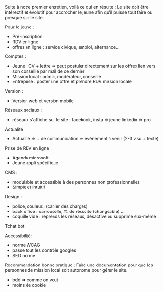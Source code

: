 Suite à notre premier entretien, voilà ce qui en résulte :
Le site doit être intérectif et évolutif pour accrocher le jeune afin qu'il puisse tout faire ou presque sur le site.

Pour le jeune :
- Pré-inscription 
- RDV en ligne
- offres en ligne : service civique, emploi, alternance...

Comptes :
-  Jeune : CV + lettre => peut postuler directement sur les offres
    lien vers son conseillé par mail de ce dernier
- Mission local : admin, modérateur, conseillé
- Entreprise : poster une offre et prendre RDV mission locale

Version :
- Version web et version mobile

Réseaux sociaux :
- réseaux s'affiche sur le site : 
facebook, insta => jeune
linkedin => pro

Actualité
- Actualité => + de communication => évènement à venir (2-3 visu + texte)

Prise de RDV en ligne 
- Agenda microsoft
- Jeune appli spécifique

CMS :
- modulable et accessible à des personnes non professionnelles
- Simple et intuitif

Design :
- police, couleur.. (cahier des charges)
- back office : carrouselle, % de réussite (changeable) ... 
- coquille vide : reprends les réseaux, désactive ou supprime eux-même

Tchat bot


Accessibilité:
- norme WCAG
- passe tout les contrôle googles
- SEO norme

Recommandation bonne pratique : 
Faire une documentation pour que les personnes de mission local soit autonome pour gérer le site.

- bdd => comme on veut
- moins de cookie
